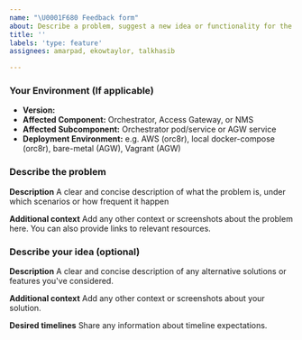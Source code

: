```yaml
---
name: "\U0001F680 Feedback form"
about: Describe a problem, suggest a new idea or functionality for the project
title: ''
labels: 'type: feature'
assignees: amarpad, ekowtaylor, talkhasib

---
```


### Your Environment (If applicable)

- **Version:**
- **Affected Component:** Orchestrator, Access Gateway, or NMS
- **Affected Subcomponent:** Orchestrator pod/service or AGW service
- **Deployment Environment:** e.g. AWS (orc8r), local docker-compose (orc8r), bare-metal (AGW), Vagrant (AGW)

### Describe the problem

**Description**
A clear and concise description of what the problem is, under which scenarios or how frequent it happen

**Additional context**
Add any other context or screenshots about the problem here. You can also provide links to relevant resources.

### Describe your idea (optional)

**Description**
A clear and concise description of any alternative solutions or features you've considered.

**Additional context**
Add any other context or screenshots about your solution.

**Desired timelines**
Share any information about timeline expectations.
